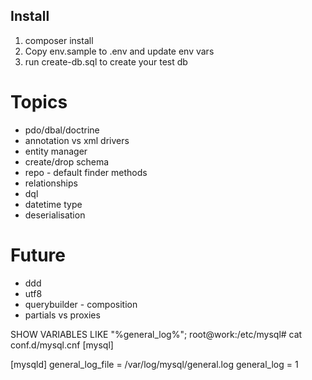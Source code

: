## Install
1. composer install
2. Copy env.sample to .env and update env vars
3. run create-db.sql to create your test db


# Topics
- pdo/dbal/doctrine
- annotation vs xml drivers
- entity manager
- create/drop schema
- repo - default finder methods
- relationships
- dql
- datetime type
- deserialisation

# Future
- ddd
- utf8
- querybuilder - composition
- partials vs proxies


SHOW VARIABLES LIKE "%general_log%";
root@work:/etc/mysql# cat conf.d/mysql.cnf
[mysql]

[mysqld]
general_log_file = /var/log/mysql/general.log
general_log      = 1